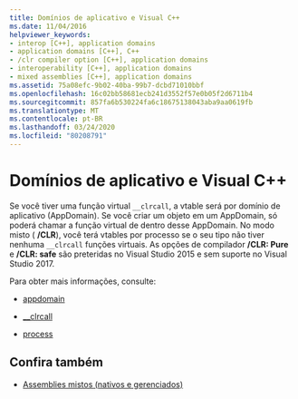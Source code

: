 ```yaml
---
title: Domínios de aplicativo e Visual C++
ms.date: 11/04/2016
helpviewer_keywords:
- interop [C++], application domains
- application domains [C++], C++
- /clr compiler option [C++], application domains
- interoperability [C++], application domains
- mixed assemblies [C++], application domains
ms.assetid: 75a08efc-9b02-40ba-99b7-dcbd71010bbf
ms.openlocfilehash: 16c02bb58681ecb241d3552f57e0b05f2d6711b4
ms.sourcegitcommit: 857fa6b530224fa6c18675138043aba9aa0619fb
ms.translationtype: MT
ms.contentlocale: pt-BR
ms.lasthandoff: 03/24/2020
ms.locfileid: "80208791"
---
```

# <a name="application-domains-and-visual-c"></a>Domínios de aplicativo e Visual C++

Se você tiver uma função virtual `__clrcall`, a vtable será por domínio de aplicativo (AppDomain). Se você criar um objeto em um AppDomain, só poderá chamar a função virtual de dentro desse AppDomain. No modo misto ( **/CLR**), você terá vtables por processo se o seu tipo não tiver nenhuma `__clrcall` funções virtuais. As opções de compilador **/CLR: Pure** e **/CLR: safe** são preteridas no Visual Studio 2015 e sem suporte no Visual Studio 2017.

Para obter mais informações, consulte:

- [appdomain](../cpp/appdomain.md)

- [__clrcall](../cpp/clrcall.md)

- [process](../cpp/process.md)

## <a name="see-also"></a>Confira também

- [Assemblies mistos (nativos e gerenciados)](../dotnet/mixed-native-and-managed-assemblies.md)
